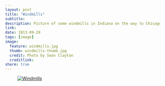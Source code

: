 ```yaml
---
layout: post
title: "Windmills"
subtitle:
description: Picture of some windmills in Indiana on the way to Chicago, IL.
link:
date: 2013-09-29
tags: [image]
image:
  feature: windmills.jpg
  thumb: windmills-thumb.jpg
  credit: Photo by Sean Clayton
  creditlink:
share: true
---
```

<figure>
  <a href="/images/windmills.jpg"><img src="windmills.jpg" alt="Windmills"></a>
</figure>